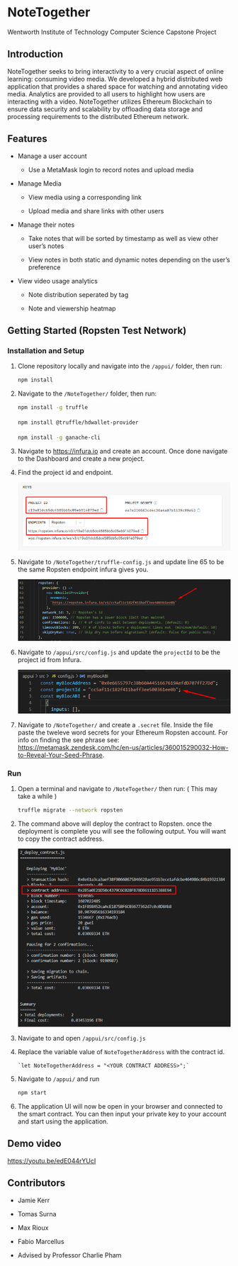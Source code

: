 



# NoteTogether

   Wentworth Institute of Technology Computer Science Capstone Project

## Introduction

   NoteTogether seeks to bring interactivity to a very crucial aspect of online learning: consuming video media. We developed a hybrid distributed web application that provides    a shared space for watching and annotating video media. Analytics are provided to all users to highlight how users are interacting with a video. NoteTogether utilizes            Ethereum Blockchain to ensure data security and scalability by offloading data storage and processing requirements to the distributed Ethereum network. 

## Features

   - Manage a user account
    
      - Use a MetaMask login to record notes and upload media
         
   - Manage Media
   
      - View media using a corresponding link
         
      - Upload media and share links with other users
         
   - Manage their notes
         
      - Take notes that will be sorted by timestamp as well as view other user’s notes
   
      - View notes in both static and dynamic notes depending on the user’s preference
   
   - View video usage analytics
   
      - Note distribution seperated by tag
      
      - Note and viewership heatmap



## Getting Started (Ropsten Test Network)

### Installation and Setup

1. Clone repository locally and navigate into the `/appui/` folder, then run:

   ```bash
   npm install
   ```

2. Navigate to the `/NoteTogether/` folder, then run:

   ```bash
   npm install -g truffle

   npm install @truffle/hdwallet-provider

   npm install -g ganache-cli
   ```

3. Navigate to https://infura.io and create an account. Once done navigate to the Dashboard and create a new project.

4. Find the project id and endpoint.

   ![Infura Keys](/images/Infura_Project_Info.png)

5. Navigate to `/NoteTogether/truffle-config.js` and update line 65 to be the same Ropsten endpoint infura gives you.

   ![Truffle Config](/images/Truffle-Config-Ropsten-URL.png)

6. Navigate to `/appui/src/config.js` and update the `projectId` to be the project id from Infura.

   ![Config JS](/images/Config-Project-Id.PNG)

7. Navigate to `/NoteTogether/` and create a `.secret` file. Inside the file paste the tweleve word secrets for your Ethereum Ropsten account. For info on finding the see phrase see: https://metamask.zendesk.com/hc/en-us/articles/360015290032-How-to-Reveal-Your-Seed-Phrase.

### Run

1.  Open a terminal and navigate to `/NoteTogether/` then run: ( This may take a while )
    ```bash
    truffle migrate --network ropsten
    ```
2.  The command above will deploy the contract to Ropsten. once the deployment is complete you will see the following output. You will want to copy the contract address.

    ![Truffle Migrate Output](/images/Truffle-Migrate-Ropsten-Output.png)

3.  Navigate to and open `/appui/src/config.js`

4.  Replace the variable value of `NoteTogetherAddress` with the contract id.

        `let NoteTogetherAddress = "<YOUR CONTRACT ADDRESS>";`

5.  Navigate to `/appui/` and run

    ```bash
    npm start
    ```

6.  The application UI will now be open in your browser and connected to the smart contract. You can then input your private key to your account and start using the application.

## Demo video

   https://youtu.be/edE044rYUcI

## Contributors

- Jamie Kerr
- Tomas Surna
- Max Rioux
- Fabio Marcellus

- Advised by Professor Charlie Pham
